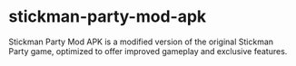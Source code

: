 # stickman-party-mod-apk
Stickman Party Mod APK is a modified version of the original Stickman Party game, optimized to offer improved gameplay and exclusive features.
